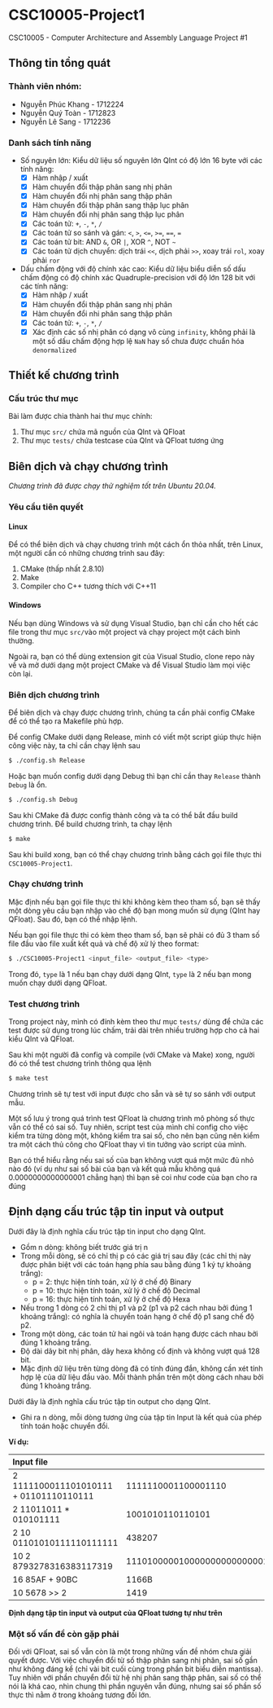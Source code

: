 # CSC10005-Project1

CSC10005 - Computer Architecture and Assembly Language Project #1

## Thông tin tổng quát

### Thành viên nhóm:

- Nguyễn Phúc Khang - 1712224
- Nguyễn Quý Toàn - 1712823
- Nguyễn Lê Sang - 1712236

### Danh sách tính năng

- Số nguyên lớn:
    Kiểu dữ liệu số nguyên lớn QInt có độ lớn 16 byte với các tính năng:
    - [x] Hàm nhập / xuất
    - [x] Hàm chuyển đổi thập phân sang nhị phân
    - [x] Hàm chuyển đổi nhị phân sang thập phân
    - [x] Hàm chuyển đổi thập phân sang thập lục phân
    - [x] Hàm chuyển đổi nhị phân sang thập lục phân
    - [x] Các toán tử: `+`, `-`, `*`, `/`
    - [x] Các toán tử so sánh và gán: `<`, `>`, `<=`, `>=`, `==`, `=`
    - [x] Các toán tử bit: AND `&`, OR `|`, XOR `^`, NOT `~`
    - [x] Các toán tử dịch chuyển: dịch trái `<<`, dịch phải `>>`, xoay trái `rol`, xoay phải `ror`
- Dấu chấm động với độ chính xác cao:
    Kiểu dữ liệu biểu diễn số dấu chấm động có độ chính xác Quadruple-precision với độ lớn 128 bit với các tính năng:
    - [x] Hàm nhập / xuất
    - [x] Hàm chuyển đổi thập phân sang nhị phân
    - [x] Hàm chuyển đổi nhi phân sang thập phân
    - [x] Các toán tử: `+`, `-`, `*`, `/`
    - [x] Xác định các số nhị phân có dạng vô cùng `infinity`, không phải là một số dấu chấm động hợp lệ `NaN` hay số chưa được chuẩn hóa `denormalized`

## Thiết kế chương trình

### Cấu trúc thư mục

Bài làm được chia thành hai thư mục chính:
1. Thư mục `src/` chứa mã nguồn của QInt và QFloat
2. Thư mục `tests/` chứa testcase của QInt và QFloat tương ứng

## Biên dịch và chạy chương trình

_Chương trình đã được chạy thử nghiệm tốt trên Ubuntu 20.04._

### Yêu cầu tiên quyết

#### Linux

Để có thể biên dịch và chạy chương trình một cách ổn thỏa nhất, trên Linux, một người cần có những chương trình sau đây:

1. CMake (thấp nhất 2.8.10)
2. Make
3. Compiler cho C++ tương thích với C++11

#### Windows

Nếu bạn dùng Windows và sử dụng Visual Studio, bạn chỉ cần cho hết các file trong thư mục `src/`vào một project và chạy project một cách bình thường.

Ngoài ra, bạn có thể dùng extension git của Visual Studio, clone repo này về và mở dưới dạng một project CMake và để Visual Studio làm mọi việc còn lại.

### Biên dịch chương trình

Để biên dịch và chạy được chương trình, chúng ta cần phải config CMake để có thể tạo ra Makefile phù hợp.

Để config CMake dưới dạng Release, mình có viết một script giúp thực hiện công việc này, ta chỉ cần chạy lệnh sau

```sh
$ ./config.sh Release
```

Hoặc bạn muốn config dưới dạng Debug thì bạn chỉ cần thay `Release` thành `Debug` là ổn.

```sh
$ ./config.sh Debug
```

Sau khi CMake đã được config thành công và ta có thể bắt đầu build chương trình. Để build chương trình, ta chạy lệnh

```sh
$ make
```

Sau khi build xong, bạn có thể chạy chương trình bằng cách gọi file thực thi `CSC10005-Project1`.

### Chạy chương trình

Mặc định nếu bạn gọi file thực thi khi không kèm theo tham số, bạn sẽ thấy một dòng yêu cầu bạn nhập vào chế độ bạn mong muốn sử dụng (QInt hay QFloat). Sau đó, bạn có thể nhập lệnh.

Nếu bạn gọi file thực thi có kèm theo tham số, bạn sẽ phải có đủ 3 tham số file đầu vào file xuất kết quả và chế độ xử lý theo format:

```sh
$ ./CSC10005-Project1 <input_file> <output_file> <type>
```

Trong đó, `type` là 1 nếu bạn chạy dưới dạng QInt, `type` là 2 nếu bạn mong muốn chạy dưới dạng QFloat.

### Test chương trình

Trong project này, mình có đính kèm theo thư mục `tests/` dùng để chứa các test được sử dụng trong lúc chấm, trải dài trên nhiều trường hợp cho cả hai kiểu QInt và QFloat.

Sau khi một người đã config và compile (với CMake và Make) xong, người đó có thể test chương trình thông qua lệnh

```sh
$ make test
```

Chương trình sẽ tự test với input được cho sẵn và sẽ tự so sánh với output mẫu.

Một số lưu ý trong quá trình test QFloat là chương trình mô phòng số thực vẫn có thể có sai số. Tuy nhiên, script test của mình chỉ config cho việc kiểm tra từng dòng một, không kiểm tra sai số, cho nên bạn cũng nên kiểm tra một cách thủ công cho QFloat thay vì tin tưởng vào script của mình.

Bạn có thể hiểu rằng nếu sai số của bạn không vượt quá một mức đủ nhỏ nào đó (ví dụ như sai số bài của bạn và kết quả mẫu không quá 0.0000000000000001 chẳng hạn) thì bạn sẽ coi như code của bạn cho ra đúng

## Định dạng cấu trúc tập tin input và output

Dưới đây là định nghĩa cấu trúc tập tin input cho dạng QInt.

- Gồm n dòng: không biết trước giá trị n
- Trong mỗi dòng, sẽ có chỉ thị p có các giá trị sau đây (các chỉ thị này được phân biệt với các toán hạng phía sau bằng đúng 1 ký tự khoảng trắng):
    - p = 2: thực hiện tính toán, xử lý ở chế độ Binary
    - p = 10: thực hiện tính toán, xử lý ở chế độ Decimal
    - p = 16: thực hiện tính toán, xử lý ở chế độ Hexa
- Nếu trong 1 dòng có 2 chỉ thị p1 và p2 (p1 và p2 cách nhau bởi đúng 1 khoảng trắng): có nghĩa là chuyển toán hạng ở chế độ p1 sang chế độ p2.
- Trong một dòng, các toán tử hai ngôi và toán hạng được cách nhau bởi đúng 1 khoảng trắng.
- Độ dài dãy bit nhị phân, dãy hexa không cố định và không vượt quá $128$ bit.
- Mặc định dữ liệu trên từng dòng đã có tính đúng đắn, không cần xét tính hợp lệ của dữ liệu đầu vào. Mỗi thành phần trên một dòng cách nhau bởi đúng 1 khoảng trắng.

Dưới đây là định nghĩa cấu trúc tập tin output cho dạng QInt.

- Ghi ra n dòng, mỗi dòng tương ứng của tập tin Input là kết quả của phép tính toán hoặc chuyển đổi.

**Ví dụ:**

| Input file                             | Output file                                                    |
| :------------------------------------- | -------------------------------------------------------------- |
| 2 1111100011101010111 + 01101110110111 | 1111110001100001110                                            |
| 2 11011011 * 010101111                 | 1001010110110101                                               |
| 2 10 01101010111110111111              | 438207                                                         |
| 10 2 8793278316383117319               | 11101000001000000000000000101000111011001010010010000000000111 |
| 16 85AF + 90BC                         | 1166B                                                          |
| 10 5678 >> 2                           | 1419                                                           |

**Định dạng tập tin input và output của QFloat tương tự như trên**

### Một số vấn đề còn gặp phải

Đối với QFloat, sai số vẫn còn là một trong những vấn đề nhóm chưa giải quyết được. Với việc chuyển đổi từ số thập phân sang nhị phân, sai số gần như không đáng kể (chỉ vài bit cuối cùng trong phần bit biểu diễn mantissa). Tuy nhiên với phần chuyển đổi từ hệ nhị phân sang thập phân, sai số có thể nói là khá cao, nhìn chung thì phần nguyên vẫn đúng, nhưng sai số phần số thực thì nằm ở trong khoảng tương đối lớn.
